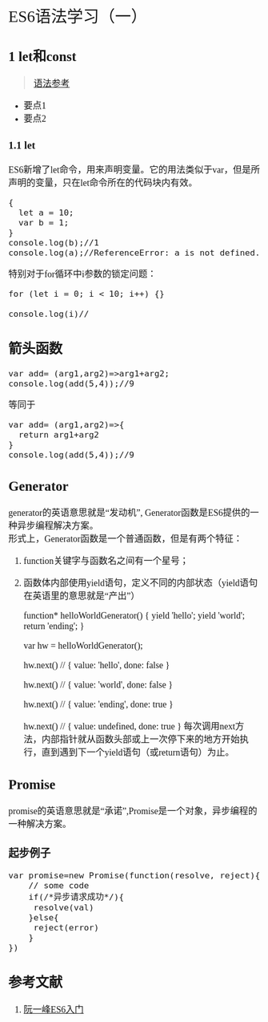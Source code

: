 <font face="微软雅黑" size="4" >
<font size="6">ES6语法学习（一）</font>


## 1 let和const

>[语法参考](http://en.wikipedia.org/wiki/Cascading_Style_Sheets#Syntax)

- 要点1
- 要点2

### 1.1 let
ES6新增了let命令，用来声明变量。它的用法类似于var，但是所声明的变量，只在let命令所在的代码块内有效。

	{
	  let a = 10;
	  var b = 1;
	}
	console.log(b);//1
	console.log(a);//ReferenceError: a is not defined.

特别对于for循环中i参数的锁定问题：

	for (let i = 0; i < 10; i++) {}
	
	console.log(i)//

## 箭头函数  

	var add= (arg1,arg2)=>arg1+arg2;
	console.log(add(5,4));//9
	
等同于
	
	var add= (arg1,arg2)=>{
	  return arg1+arg2
	}
	console.log(add(5,4));//9

## Generator 
generator的英语意思就是“发动机”, Generator函数是ES6提供的一种异步编程解决方案。  
形式上，Generator函数是一个普通函数，但是有两个特征：  
1. function关键字与函数名之间有一个星号；  
2. 函数体内部使用yield语句，定义不同的内部状态（yield语句在英语里的意思就是“产出”）

	function* helloWorldGenerator() {
	  yield 'hello';
	  yield 'world';
	  return 'ending';
	}
	
	var hw = helloWorldGenerator();

	hw.next()
	// { value: 'hello', done: false }
	
	hw.next()
	// { value: 'world', done: false }
	
	hw.next()
	// { value: 'ending', done: true }
	
	hw.next()
	// { value: undefined, done: true }
每次调用next方法，内部指针就从函数头部或上一次停下来的地方开始执行，直到遇到下一个yield语句（或return语句）为止。
## Promise  
promise的英语意思就是“承诺”,Promise是一个对象，异步编程的一种解决方案。

### 起步例子  

	var promise=new Promise(function(resolve, reject){
		// some code
		if(/*异步请求成功*/){
	     resolve(val)
		}else{
	     reject(error)
		}
	})

##  参考文献

1. [阮一峰ES6入门](http://es6.ruanyifeng.com/)


